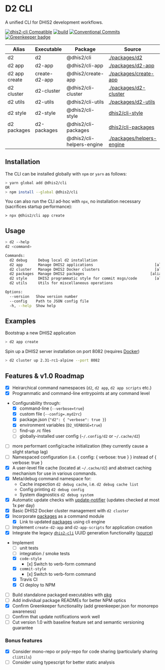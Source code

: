 # D2 CLI

A unified CLI for DHIS2 development workflows.

[![dhis2-cli Compatible](https://img.shields.io/badge/dhis2-cli-ff69b4.svg)](https://github.com/dhis2/cli)
[![build](https://img.shields.io/travis/dhis2/cli.svg)](https://travis-ci.org/dhis2/cli)
[![Conventional Commits](https://img.shields.io/badge/Conventional%20Commits-1.0.0-yellow.svg)](https://conventionalcommits.org)
[![Greenkeeper badge](https://badges.greenkeeper.io/dhis2/cli.svg)](https://greenkeeper.io/)

| Alias | Executable | Package | Source | Version |
| ----- | ---------- | ------- | ------ | ------- |
| d2    | d2 | @dhis2/cli | [./packages/d2](packages/d2) | [![npm](https://img.shields.io/npm/v/@dhis2/cli.svg)](https://www.npmjs.com/package/@dhis2/cli)  |
| d2 app | d2-app | @dhis2/cli-app | [./packages/d2-app](./packages/d2-app) | [![npm](https://img.shields.io/npm/v/@dhis2/cli-app.svg)](https://www.npmjs.com/package/@dhis2/cli-app)  |
| d2 app create | create-d2-app | @dhis2/create-app | [./packages/create-app](./packages/create-app) | [![npm](https://img.shields.io/npm/v/@dhis2/create-app.svg)](https://www.npmjs.com/package/@dhis2/create-app)  |
| d2 cluster | d2-cluster | @dhis2/cli-cluster | [./packages/d2-cluster](./packages/d2-cluster) | [![npm](https://img.shields.io/npm/v/@dhis2/cli-cluster.svg)](https://www.npmjs.com/package/@dhis2/cli-cluster)  |
| d2 utils | d2-utils | @dhis2/cli-utils | [./packages/d2-utils](./packages/d2-utils) | [![npm](https://img.shields.io/npm/v/@dhis2/cli-utils.svg)](https://www.npmjs.com/package/@dhis2/cli-utils)  |
| d2 style | d2-style | @dhis2/cli-style | [dhis2/cli-style](https://github.com/dhis2/cli-style) | [![npm](https://img.shields.io/npm/v/@dhis2/cli-style.svg)](https://www.npmjs.com/package/@dhis2/cli-style)  |
| d2 packages | d2-packages | @dhis2/cli-packages | [dhis2/cli-packages](https://github.com/dhis2/cli-packages) | [![npm](https://img.shields.io/npm/v/@dhis2/cli-packages.svg)](https://www.npmjs.com/package/@dhis2/cli-packages)  |
|  |  | @dhis2/cli-helpers-engine | [./packages/helpers-engine](./packages/helpers-engine) | [![npm](https://img.shields.io/npm/v/@dhis2/cli-helpers-engine.svg)](https://www.npmjs.com/package/@dhis2/cli-helpers-engine) |

## Installation

The CLI can be installed globally with `npm` or `yarn` as follows:

```sh
> yarn global add @dhis2/cli
OR
> npm install --global @dhis2/cli
```

You can also run the CLI ad-hoc with `npx`, no installation necessary (sacrifices startup performance):

```
> npx @dhis2/cli app create
```

## Usage

```sh
> d2 --help
d2 <command>

Commands:
  d2 debug     Debug local d2 installation
  d2 app       Manage DHIS2 applications                            [aliases: a]
  d2 cluster   Manage DHIS2 Docker clusters                         [aliases: c]
  d2 packages  Manage DHIS2 packages                              [aliases: pkg]
  d2 style     DHIS2 programmatic style for commit msgs/code        [aliases: s]
  d2 utils     Utils for miscellaneous operations

Options:
  --version   Show version number                                      [boolean]
  --config    Path to JSON config file
  -h, --help  Show help                                                [boolean]
```

## Examples

Bootstrap a new DHIS2 application

```sh
> d2 app create
```

Spin up a DHIS2 server installation on port 8082 (requires [Docker](https://www.docker.com/products/docker-desktop))

```sh
> d2 cluster up 2.31-rc1-alpine --port 8082
```

## Features & v1.0 Roadmap

-   [x] Heirarchical command namespaces (`d2`, `d2 app`, `d2 app scripts` etc.)
-   [x] Programmatic and command-line entrypoints at any command level
-   Configurability through:
    -   [x] command-line (`--verbose=true`)
    -   [x] custom file (`--config=.myd2rc`)
    -   [x] package.json (`"d2": { "verbose": true }`)
    -   [x] environment variables (`D2_VERBOSE=true`)
    -   [ ] find-up .rc files
    -   [ ] globally-installed user config (`~/.config/d2` or `~/.cache/d2`)
-   [ ] more performant config/cache initialization (they currently cause a slight startup lag)
-   [ ] Namespaced configuration (i.e. { config: { verbose: true } } instead of { verbose: true }
-   [x] A user-level file cache (located at `~/.cache/d2`) and abstract caching mechanism for use in various commands.
-   [x] Meta/debug command namespace for:
    -   Cache inspection `d2 debug cache`, i.e. `d2 debug cache list`
    -   Config printing `d2 debug config`
    -   System diagnostics `d2 debug system`
-   [x] Automatic update checks with [update-notifier](https://npmjs.com/package/update-notifier) (updates checked at most 1x per day)
-   [x] Basic DHIS2 Docker cluster management with `d2 cluster`
-   [x] Incorporate [packages](https://github.com/dhis2/packages) as a command module
    -   [x] Link to updated [packages](https://github.com/dhis2/packages) using cli engine
-   [ ] Implement `create-d2-app` and `d2-app-scripts` for application creation
-   [x] Integrate the legacy [`dhis2-cli`](https://www.npmjs.com/package/dhis2-cli) UUID generation functionality ([source](https://github.com/dhis2/dhis2-cli))
-   Implement
    -   [ ] unit tests
    -   [ ] integration / smoke tests
    -   [x] `code-style`
        -    [x] Switch to verb-form command
    -   [x] `commit-style`
        -    [x] Switch to verb-form command
    -   [x] Travis CI
    -   [x] CI deploy to NPM
-   [ ] Build standalone packaged executables with [pkg](https://www.npmjs.com/package/pkg)
-   [ ] Add individual package READMEs for better NPM optics
-   [x] Confirm Greenkeeper functionality (add greenkeeper.json for monorepo awareness)
-   [ ] Confirm that update notifications work well
-   [ ] Cut version 1.0 with baseline feature set and semantic versioning guarantee

### Bonus features

-   [x] Consider mono-repo or poly-repo for code sharing (particularly sharing `cliUtils`)
-   [ ] Consider using typescript for better static analysis

